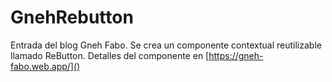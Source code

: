 # GnehRebutton

Entrada del blog Gneh Fabo. Se crea un componente contextual reutilizable llamado ReButton.
Detalles del componente en [https://gneh-fabo.web.app/]()